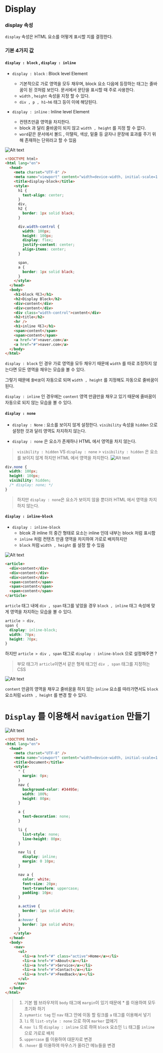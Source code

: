 # Display

### display 속성

`display` 속성은 HTML 요소를 어떻게 표시할 지를 결정한다.

### 기본 4가지 값

#### `display : block` , `display : inline`

- `display : block` : Block level Element
  - 기본적으로 가로 영역을 모두 채우며, block 요소 다음에 등장하는 태그는 줄바꿈이 된 것처럼 보인다. 문서에서 문단을 표시할 때 주로 사용한다.
  - `width` , `height` 속성을 지정 할 수 있다.
  - `div , p , h1~h6` 태그 등이 이에 해당된다.
- `display : inline` : Inline level Element

  - 컨텐츠만큼 영역을 차지한다.
  - block 과 달리 줄바꿈이 되지 않고 `width , height` 를 지정 할 수 없다.
  - `word`같은 문서에서 볼드 , 이탤릭, 색상, 밑줄 등 글자나 문장에 효과를 주기 위해 존재하는 단위라고 할 수 있음

![Alt text](image.png)

```html
<!DOCTYPE html>
<html lang="en">
  <head>
    <meta charset="UTF-8" />
    <meta name="viewport" content="width=device-width, initial-scale=1.0" />
    <title>display-block</title>
    <style>
      h1 {
        text-align: center;
      }
      div,
      h2 {
        border: 1px solid black;
      }

      div.width-control {
        width: 100px;
        height: 100px;
        display: flex;
        justify-content: center;
        align-items: center;
      }

      span,
      a {
        border: 1px solid black;
      }
    </style>
  </head>
  <body>
    <h1>block 태그</h1>
    <h2>Display Block</h2>
    <div>content</div>
    <div>content</div>
    <div class="width-control">content</div>
    <h2>title</h2>
    <hr />
    <h1>inline 태그</h1>
    <span>content</span>
    <span>content</span>
    <a href="#">naver.com</a>
    <a href="#">naver.com</a>
  </body>
</html>
```

`display : block` 인 경우 가로 영역을 모두 채우기 때문에 `width` 를 따로 조정하지 않는다면 모든 영역을 채우는 모습을 볼 수 있다.

그렇기 때문에 `줄바꿈`이 자동으로 되며 `width , height` 를 지정해도 자동으로 줄바꿈이 된다.

`display : inline` 인 경우에는 `content` 영역 만큼만을 채우고 있기 때문에 줄바꿈이 자동으로 되지 않는 모습을 볼 수 있다.

#### `display : none`

- `display : None` : 요소를 보이지 않게 설정한다. `visibility` 속성을 `hidden` 으로 설정한 것과 달리 영역도 차지하지 않는다.

- `display : none` 은 요소가 존재하나 HTML 에서 영역을 차지 않는다.

> `visibility : hidden` VS `display : none` > `visibility : hidden` 은 요소를 보이지 않게 하지만 HTML 에서 영역을 차지한다.
> ![Alt text](image-1.png)

```css
div.none {
  width: 100px;
  height: 100px;
  visibility: hidden;
  /* display: none; */
}
```

> 하지만 `display : none`은 요소가 보이지 않을 뿐더러 HTML 에서 영역을 차지 하지 않는다.

#### `display : inline-block`

- `display : inline-block`
  - blcok 과 inline 의 중간 형태로 요소는 inline 인데 내부는 block 처럼 표시함
  - `inline` 처럼 컨텐츠 만큼 영역을 차지하여 가로로 배치하지만
  - `block` 처럼 `width , height` 를 설정 할 수 있음

![Alt text](image-2.png)

```html
<article>
  <div>content</div>
  <div>content</div>
  <div>content</div>
  <span>content</span>
  <span>content</span>
  <span>content</span>
</article>
```

`article` 태그 내에 `div , span` 태그를 넣었을 경우 `block , inline` 태그 속성에 맞게 영역을 차지하는 모습을 볼 수 있다.

```css
article > div,
span {
  display: inline-block;
  width: 70px;
  height: 70px;
}
```

하지만 `article > div , span` 태그로 `display : inline-block` 으로 설정해주면 ?

> 부모 태그가 `article`이면서 같은 형제 태그인 `div , span` 태그를 지정하는 CSS

![Alt text](image-3.png)

`content` 만큼의 영역을 채우고 줄바꿈을 하지 않는 `inline` 요소를 따라가면서도
`block` 요소처럼 `width , height` 를 변경 할 수 있다.

# `Display` 를 이용해서 `navigation` 만들기

![Alt text](image-4.png)
```html
<!DOCTYPE html>
<html lang="en">
  <head>
    <meta charset="UTF-8" />
    <meta name="viewport" content="width=device-width, initial-scale=1.0" />
    <title>Document</title>
    <style>
      * {
        margin: 0px;
      }
      nav {
        background-color: #34495e;
        width: 100%;
        height: 80px;
      }

      a {
        text-decoration: none;
      }

      li {
        list-style: none;
        line-height: 80px;
      }

      nav li {
        display: inline;
        margin: 0 10px;
      }

      nav a {
        color: white;
        font-size: 20px;
        text-transform: uppercase;
        padding: 10px;
      }

      a.active {
        border: 1px solid white;
      }
      a:hover {
        border: 1px solid white;
      }
    </style>
  </head>
  <body>
    <nav>
      <ul>
        <li><a href="#" class="active">Home</a></li>
        <li><a href="#">About</a></li>
        <li><a href="#">Service</a></li>
        <li><a href="#">Contact</a></li>
        <li><a href="#">Feedback</a></li>
      </ul>
    </nav>
  </body>
</html>
```

> 1. 기본 웹 브라우저의 `body` 태그에 `margin`이 있기 때문에 * 를 이용하여 모두 초기화 하기 
> 2. `symantic tag` 인 `nav` 태그 안에 이동 할 링크를 `a` 태그를 이용해서 넣기
> 3. `li` 의 `list-style : none` 으로 하여 `marker` 없애기 
> 4. `nav li` 의 `display : inline` 으로 하여 `block` 요소인 `li` 태그를 `inline`으로 가로로 배치
> 5. `uppercase` 를 이용하여 대문자로 변경
> 6. `:hover` 를 이용하여 마우스가 올라간 메뉴들을 변경